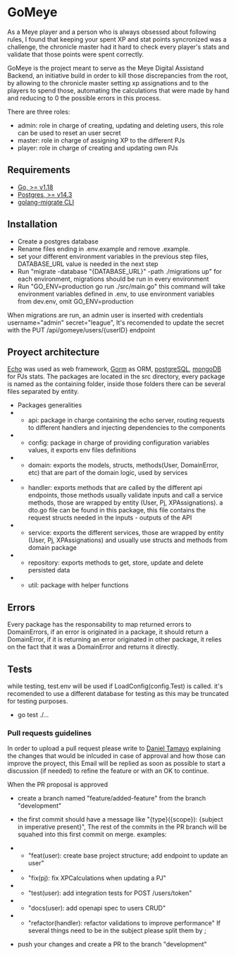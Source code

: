 # GoMeye
As a Meye player and a person who is always obsessed about following rules, I found that keeping your spent XP and stat points syncronized was a challenge, the chronicle master had it hard to check every player's stats and validate that those points were spent correctly.

GoMeye is the project meant to serve as the Meye Digital Assistand Backend, an initiative build in order to kill those discrepancies from the root, by allowing to the chronicle master setting xp assignations and to the players to spend those, automating the calculations that were made by hand and reducing to 0 the possible errors in this process.

There are three roles:
 - admin: role in charge of creating, updating and deleting users, this role can be used to reset an user secret
 - master: role in charge of assigning XP to the different PJs
 - player: role in charge of creating and updating own PJs

## Requirements
 - [Go, >= v1.18][1]
 - [Postgres, >= v14.3][2]
 - [golang-migrate CLI][3]

## Installation
 - Create a postgres database
 - Rename files ending in .env.example and remove .example.
 - set your different environment variables in the previous step files, DATABASE_URL value is needed in the next step
 - Run "migrate -database "{DATABASE_URL}" -path ./migrations up" for each environment, migrations should be run in every environment
 - Run "GO_ENV=production go run ./src/main.go" this command will take environment variables defined in .env, to use environment variables from dev.env, omit GO_ENV=production

When migrations are run, an admin user is inserted with credentials username="admin" secret="league", It's recomended to update the secret with the PUT /api/gomeye/users/{userID} endpoint

## Proyect architecture
[Echo][5] was used as web framework, [Gorm][6] as ORM, [postgreSQL][2], [mongoDB][7] for PJs stats.  The packages are located in the src directory, every package is named as the containing folder, inside those folders there can be several files separated by entity.

 - Packages generalities
 - - api: package in charge containing the echo server, routing requests to different handlers and injecting dependencies to the components
 - - config: package in charge of providing configuration variables values, it exports env files definitions
 - - domain: exports the models, structs, methods(User, DomainError, etc) that are part of the domain logic, used by services
 - - handler: exports methods that are called by the different api endpoints, those methods usually validate inputs and call a service methods, those are wrapped by entity (User, Pj, XPAssignations). a dto.go file can be found in this package, this file contains the request structs needed in the inputs - outputs of the API 
 - - service: exports the different services, those are wrapped by entity (User, Pj, XPAssignations) and usually use structs and methods from domain package
 - - repository: exports methods to get, store, update and delete persisted data
 - - util: package with helper functions

## Errors
Every package has the responsability to map returned errors to DomainErrors, if an error is originated in a package, it should return a DomainError, if it is returning an error originated in other package, it relies on the fact that it was a DomainError and returns it directly.

## Tests
while testing, test.env will be used if LoadConfig(config.Test) is called. it's recomended to use a different database for testing as this may be truncated for testing purposes.

- go test ./...

### Pull requests guidelines
In order to upload a pull request please write to [Daniel Tamayo](mailto:dataech@gmail.com?subject=[Gomeye]%20PR%20Proposal) explaining the changes that would be inlcuded in case of approval and how those can improve the proyect, this Email will be replied as soon as possible to start a discussion (if needed) to refine the feature or with an OK to continue.

When the PR proposal is approved

- create a branch named "feature/added-feature" from the branch "development"
- the first commit should have a message like "{type}({scope}): {subject in imperative present}", The rest of the commits in the PR branch will be squahed into this first commit on merge. examples:
- - "feat(user): create base project structure; add endpoint to update an user"
- - "fix(pj): fix XPCalculations when updating a PJ"
- - "test(user): add integration tests for POST /users/token"
- - "docs(user): add openapi spec to users CRUD"
- - "refactor(handler): refactor validations to improve performance"
 If several things need to be in the subject please split them by ;



- push your changes and create a PR to the branch "development"

[1]:https://go.dev/doc/install
[2]:https://www.postgresql.org/download/
[3]:https://github.com/golang-migrate/migrate/tree/master/cmd/migrate
[4]:dalenis@utp.edu.co
[5]:https://echo.labstack.com/
[6]:https://gorm.io/
[7]:https://www.mongodb.com/
